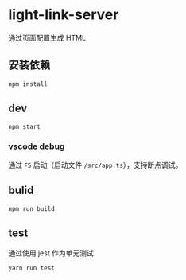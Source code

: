 # light-link-server
通过页面配置生成 HTML

## 安装依赖

```
npm install
```

## dev

```
npm start
```

### vscode debug

通过 `F5` 启动（启动文件 `/src/app.ts`），支持断点调试。

## bulid

```
npm run build
```

## test
通过使用 jest 作为单元测试

```
yarn run test
```